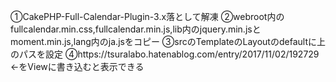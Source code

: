 ①CakePHP-Full-Calendar-Plugin-3.x落として解凍
②webroot内のfullcalendar.min.css,fullcalendar.min.js,lib内のjquery.min.jsとmoment.min.js,lang内のja.jsをコピー
③srcのTemplateのLayoutのdefaultに上のパスを設定
④https://tsuralabo.hatenablog.com/entry/2017/11/02/192729 ←をViewに書き込むと表示できる